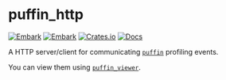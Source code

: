 # puffin_http

[![Embark](https://img.shields.io/badge/embark-open%20source-blueviolet.svg)](https://embark.dev)
[![Embark](https://img.shields.io/badge/discord-ark-%237289da.svg?logo=discord)](https://discord.gg/dAuKfZS)
[![Crates.io](https://img.shields.io/crates/v/puffin_http.svg)](https://crates.io/crates/puffin_http)
[![Docs](https://docs.rs/puffin_http/badge.svg)](https://docs.rs/puffin_http)

A HTTP server/client for communicating [`puffin`](https://github.com/EmbarkStudios/puffin) profiling events.

You can view them using [`puffin_viewer`](https://github.com/EmbarkStudios/puffin/tree/main/puffin_viewer).
